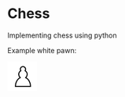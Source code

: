 # Chess
Implementing chess using python

<p>Example white pawn:</p>
<img src = "images/Chess_plt60.png" width = 60>

